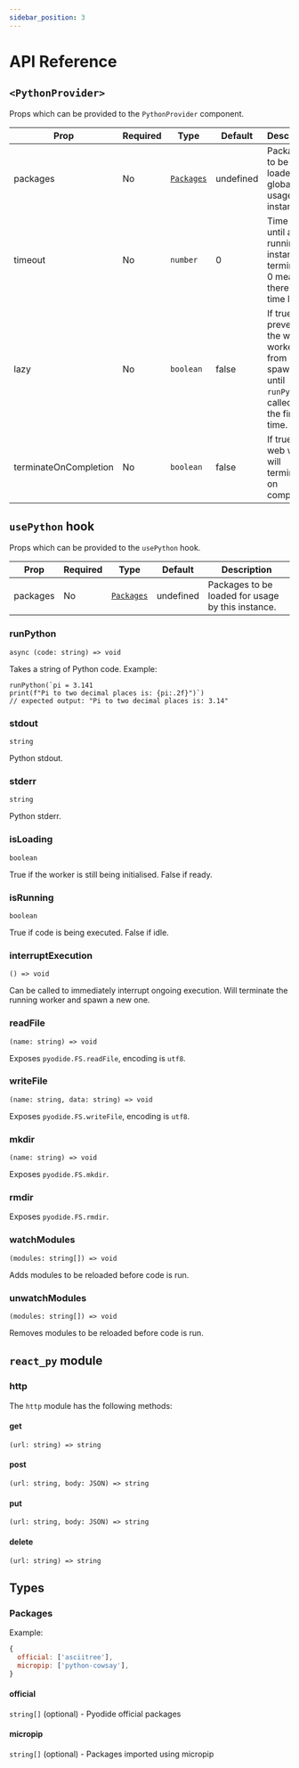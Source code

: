 ```yaml
---
sidebar_position: 3
---
```


# API Reference

## `<PythonProvider>`

Props which can be provided to the `PythonProvider` component.

| Prop                  | Required | Type                    | Default   | Description                                                                                    |
| --------------------- | -------- | ----------------------- | --------- | ---------------------------------------------------------------------------------------------- |
| packages              | No       | [`Packages`](#packages) | undefined | Packages to be loaded globally for usage by all instances.                                     |
| timeout               | No       | `number`                | 0         | Time in ms until a running instance is terminated, 0 means there is no time limit.             |
| lazy                  | No       | `boolean`               | false     | If true, prevents the web worker from spawning until `runPython` is called for the first time. |
| terminateOnCompletion | No       | `boolean`               | false     | If true, the web worker will terminate on completion.                                          |

## `usePython` hook

Props which can be provided to the `usePython` hook.

| Prop     | Required | Type                    | Default   | Description                                       |
| -------- | -------- | ----------------------- | --------- | ------------------------------------------------- |
| packages | No       | [`Packages`](#packages) | undefined | Packages to be loaded for usage by this instance. |

### runPython

`async (code: string) => void`

Takes a string of Python code. Example:

```tsx
runPython(`pi = 3.141
print(f"Pi to two decimal places is: {pi:.2f}")`)
// expected output: "Pi to two decimal places is: 3.14"
```

### stdout

`string`

Python stdout.

### stderr

`string`

Python stderr.

### isLoading

`boolean`

True if the worker is still being initialised. False if ready.

### isRunning

`boolean`

True if code is being executed. False if idle.

### interruptExecution

`() => void`

Can be called to immediately interrupt ongoing execution. Will terminate the running worker and spawn a new one.

### readFile

`(name: string) => void`

Exposes `pyodide.FS.readFile`, encoding is `utf8`.

### writeFile

`(name: string, data: string) => void`

Exposes `pyodide.FS.writeFile`, encoding is `utf8`.

### mkdir

`(name: string) => void`

Exposes `pyodide.FS.mkdir`.

### rmdir

Exposes `pyodide.FS.rmdir`.

### watchModules

`(modules: string[]) => void`

Adds modules to be reloaded before code is run.

### unwatchModules

`(modules: string[]) => void`

Removes modules to be reloaded before code is run.

## `react_py` module

### http

The `http` module has the following methods:

#### get

`(url: string) => string`

#### post

`(url: string, body: JSON) => string`

#### put

`(url: string, body: JSON) => string`

#### delete

`(url: string) => string`

## Types

### Packages

Example:

```js
{
  official: ['asciitree'],
  micropip: ['python-cowsay'],
}
```

#### official

`string[]` (optional) - Pyodide official packages

#### micropip

`string[]` (optional) - Packages imported using micropip
